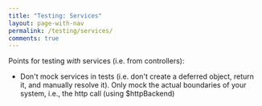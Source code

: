 ```yaml
---
title: "Testing: Services"
layout: page-with-nav
permalink: /testing/services/
comments: true
---
```



Points for testing *with* services (i.e. from controllers):

- Don't mock services in tests (i.e. don't create a deferred object, return it, 
  and manually resolve it). Only mock the actual boundaries of your system, i.e.,
  the http call (using $httpBackend)